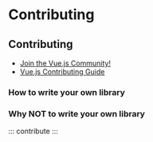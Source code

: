 # Contributing

## Contributing

</useful-links-section>
<useful-links-section title="Official links">

- [Join the Vue.js Community!](https://v3.vuejs.org/community/join.html)
- [Vue.js Contributing Guide](https://github.com/vuejs/vue/blob/dev/.github/CONTRIBUTING.md)

</useful-links-section>
</useful-links>

### How to write your own library

### Why NOT to write your own library

::: contribute
:::
